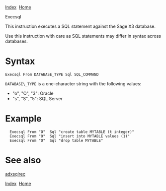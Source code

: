 [Index](index.html)  [Home](getting-started_home.html)

Execsql

This instruction executes a SQL statement against the Sage X3 database.

Use this instruction with care as SQL statements may differ in syntax across databases.

# Syntax

```
Execsql From DATABASE_TYPE Sql SQL_COMMAND
```

`DATABASE\_TYPE` is a one-character string with the following values:

* "o", "O", "3": Oracle
* "s", "S", "5": SQL Server

# Example

```
  Execsql From "O"  Sql "create table MYTABLE (t integer)"
  Execsql From "O"  Sql "insert into MYTABLE values (1)"
  Execsql From "O"  Sql "drop table MYTABLE"
```

# See also

[adxsqlrec](4gl_adxsqlrec.html)

  

[Index](index.html)  [Home](getting-started_home.html)